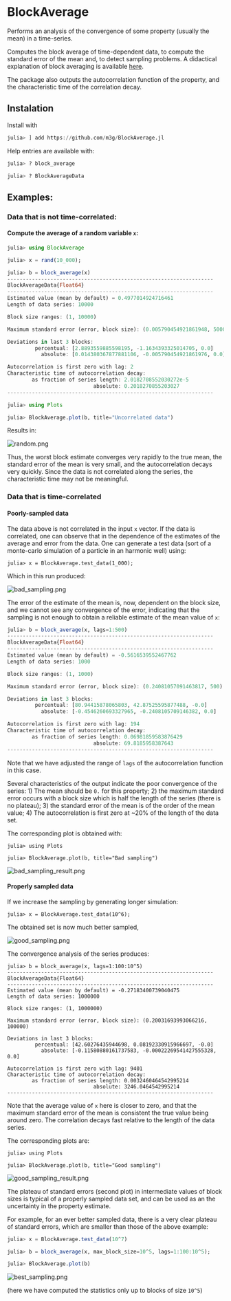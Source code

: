 # BlockAverage

Performs an analysis of the convergence of some property (usually the mean) in a time-series. 

Computes the block average of time-dependent data, to compute the standard error of the mean and, to detect sampling problems. A didactical explanation of block averaging is available [here](http://sachinashanbhag.blogspot.com/2013/08/block-averaging-estimating-uncertainty.html).  

The package also outputs the autocorrelation function of the property, and the characteristic time of the correlation
decay. 

## Instalation

Install with
```julia
julia> ] add https://github.com/m3g/BlockAverage.jl

```

Help entries are available with:
```julia
julia> ? block_average

julia> ? BlockAverageData
```

## Examples:

### Data that is not time-correlated:

#### Compute the average of a random variable `x`:

```julia
julia> using BlockAverage

julia> x = rand(10_000);

julia> b = block_average(x)
-------------------------------------------------------------------
BlockAverageData{Float64}
-------------------------------------------------------------------
Estimated value (mean by default) = 0.4977014924716461
Length of data series: 10000

Block size ranges: (1, 10000)

Maximum standard error (error, block size): (0.005790454921861948, 5000)

Deviations in last 3 blocks:
         percentual: [2.8893559885598195, -1.1634393325014705, 0.0]  
           absolute: [0.014380367877881106, -0.005790454921861976, 0.0]  

Autocorrelation is first zero with lag: 2
Characteristic time of autocorrelation decay: 
        as fraction of series length: 2.0182708552030272e-5
                            absolute: 0.2018270855203027
-------------------------------------------------------------------

julia> using Plots

julia> BlockAverage.plot(b, title="Uncorrelated data")

```

Results in:

![random.png](./docs/images/random.png)

Thus, the worst block estimate converges very rapidly to the true mean, the standard error of the mean is very small, and the autocorrelation decays very quickly. Since the data is not correlated along the series, the characteristic time may not be meaningful. 

### Data that is time-correlated

#### Poorly-sampled data

The data above is not correlated in the input `x` vector. If the data is correlated, one can observe that in the dependence of the estimates of the average and error from the data. One can generate a test data (sort of a monte-carlo simulation of a particle in an harmonic well) using:

```
julia> x = BlockAverage.test_data(1_000);

```
Which in this run produced:

![bad_sampling.png](./docs/images/bad_sampling.png)

The error of the estimate of the mean is, now, dependent on the block size, and we cannot see any convergence of the error, indicating that the sampling is not enough to obtain a reliable estimate of the mean value of `x`:  

```julia
julia> b = block_average(x, lags=1:500)
-------------------------------------------------------------------
BlockAverageData{Float64}
-------------------------------------------------------------------
Estimated value (mean by default) = -0.5616539552467762
Length of data series: 1000

Block size ranges: (1, 1000)

Maximum standard error (error, block size): (0.24081057091463817, 500)

Deviations in last 3 blocks:
         percentual: [80.94415878065803, 42.87525595877488, -0.0]  
           absolute: [-0.4546260693327965, -0.2408105709146382, 0.0]  

Autocorrelation is first zero with lag: 194
Characteristic time of autocorrelation decay: 
        as fraction of series length: 0.06981859583876429
                            absolute: 69.8185958387643
-------------------------------------------------------------------
```

Note that we have adjusted the range of `lags` of the autocorrelation function in this case.

Several characteristics of the output indicate the poor convergence of the series: 1) The mean should be `0.` for this property; 2) the maximum standard error occurs with a block size which is half the length of the series (there is no plateau); 3) the standard error of the mean is of the order of the mean value; 4) The autocorrelation is first zero at ~20% of the length of the data set. 

The corresponding plot is obtained with:
```julia-repl
julia> using Plots

julia> BlockAverage.plot(b, title="Bad sampling")
```

![bad_sampling_result.png](./docs/images/bad_sampling_result.png)

#### Properly sampled data

If we increase the sampling by generating longer simulation:
```
julia> x = BlockAverage.test_data(10^6);
```

The obtained set is now much better sampled,

![good_sampling.png](./docs/images/good_sampling.png)

The convergence analysis of the series produces:
```julia-repl
julia> b = block_average(x, lags=1:100:10^5)
-------------------------------------------------------------------
BlockAverageData{Float64}
-------------------------------------------------------------------
Estimated value (mean by default) = -0.27183400739040475
Length of data series: 1000000

Block size ranges: (1, 1000000)

Maximum standard error (error, block size): (0.20031693993066216, 100000)

Deviations in last 3 blocks:
         percentual: [42.60276435944698, 0.08192330915966697, -0.0]  
           absolute: [-0.11580880161737583, -0.00022269541427555328, 0.0]  

Autocorrelation is first zero with lag: 9401
Characteristic time of autocorrelation decay: 
        as fraction of series length: 0.0032460464542995214
                            absolute: 3246.0464542995214
-------------------------------------------------------------------
```

Note that the average value of `x` here is closer to zero, and that the maximum standard error of the mean is consistent the true value being around zero. The correlation decays fast relative to the length of the data series.

The corresponding plots are:

```julia-repl
julia> using Plots

julia> BlockAverage.plot(b, title="Good sampling")
```

![good_sampling_result.png](./docs/images/good_sampling_result.png)

The plateau of standard errors (second plot) in intermediate values of block sizes is typical of a properly sampled data set, and can be used as an the uncertainty in the property estimate. 

For example, for an ever better sampled data, there is a very clear plateau of standard errors, which are smaller than those of the above example:

```julia
julia> x = BlockAverage.test_data(10^7)

julia> b = block_average(x, max_block_size=10^5, lags=1:100:10^5);

julia> BlockAverage.plot(b)
```

![best_sampling.png](./docs/images/best_sampling.png)

(here we have computed the statistics only up to blocks of size `10^5`)


























